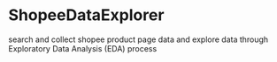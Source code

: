 # ShopeeDataExplorer
search and collect shopee product page data and explore data through Exploratory Data Analysis (EDA) process 
